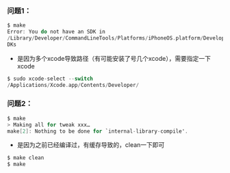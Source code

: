 ### 问题1：

```objectivec
$ make
Error: You do not have an SDK in
/Library/Developer/CommandLineTools/Platforms/iPhoneOS.platform/Developer/S
DKs
```

- 是因为多个xcode导致路径（有可能安装了号几个xcode），需要指定一下xcode

```objectivec
$ sudo xcode-select --switch
/Applications/Xcode.app/Contents/Developer/
```

### 问题2：

```objectivec
$ make
> Making all for tweak xxx…
make[2]: Nothing to be done for `internal-library-compile'.
```

- 是因为之前已经编译过，有缓存导致的，clean一下即可

```objectivec
$ make clean
$ make
```
